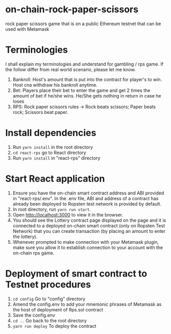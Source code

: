 # on-chain-rock-paper-scissors

rock paper scissors game that is on a public Ethereum testnet that can be used with Metamask

# Terminologies

I shall explain my terminologies and understand for gambling / rps game. If the follow differ from real world scenario, please let me know.

1. Bankroll: Host's amount that is put into the contract for player's to win. Host cna withdraw his bankroll anytime.
2. Bet: Players place their bet to enter the game and get 2 times the amount of bet if he/she wins. He/She gets nothing in return in case he loses
3. RPS: Rock paper scissors rules -> Rock beats scissors; Paper beats rock; Scissors beat paper.

# Install dependencies

1. Run `yarn install` in the root directory
2. `cd react-rps` go to React directory
3. Run `yarn install` in "react-rps" directory

# Start React application

1. Ensure you have the on-chain smart contract address and ABI provided in "react-rps/.env". In the .env file, ABI and address of a contract has already been deployed to Ropsten test network is provided by default.
2. In root directory, run `yarn run start`.
3. Open [http://localhost:3000](http://localhost:3000) to view it in the browser.
4. You should see the Lottery contract page displayed on the page and it is connected to a deployed on-chain smart contract (only on Ropsten Test Network) that you can create transaction (by placing an amount to enter the lottery).
5. Whenever prompted to make connection with your Metamask plugin, make sure you allow it to establish connection to your account with the on-chain rps game.

# Deployment of smart contract to Testnet procedures

1. `cd config` Go to "config" directory
2. Amend the config.env to add your mnemonic phrases of Metamask as the host of deployment of Rps.sol contract
3. Save the config.env
4. `cd ..` Go back to the root directory
5. `yarn run deploy` To deploy the contract
